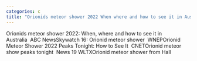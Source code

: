 ```yaml
---
categories: c
title: "Orionids meteor shower 2022 When where and how to see it in Australia  ABC News"
---
```

Orionids meteor shower 2022: When, where and how to see it in Australia&nbsp;&nbsp;ABC NewsSkywatch 16: Orionid meteor shower&nbsp;&nbsp;WNEPOrionid Meteor Shower 2022 Peaks Tonight: How to See It&nbsp;&nbsp;CNETOrionid meteor show peaks tonight&nbsp;&nbsp;News 19 WLTXOrionid meteor shower from Hall
